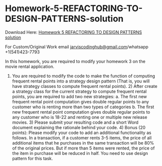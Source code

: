 # Homework-5-REFACTORING-TO-DESIGN-PATTERNS-solution

Download Here: [Homework 5 REFACTORING TO DESIGN PATTERNS solution](https://jarviscodinghub.com/assignment/homework-5-refactoring-to-design-patterns-solution/)

For Custom/Original Work email jarviscodinghub@gmail.com/whatsapp +1(541)423-7793

In this homework, you are required to modify your homework 3 on the movie rental application.
1) You are required to modify the code to make the function of computing frequent rental points into a strategy design pattern (That is, you will have strategy classes to compute frequent rental points). 2) After create a strategy class for the current strategy to compute frequent rental points, you are required to add two new strategies: a. The first new frequent rental point computation gives double regular points to any customer who is renting more than two types of categories b. The first new frequent rental point computation gives double regular points to any customer who is 18-22 and renting one or multiple new release movies. 3) Please submit your resulting code and a short Word document explaining the rationale behind your code. 4) Bonus (20 points): Please modify your code to add an additional functionality as follows. In a transaction, if a customer rents 3-5 items, the price of all additional items that he purchases in the same transaction will be 80% of the original prices. But if more than 5 items were rented, the price of the item in purchase will be reduced in half. You need to use design pattern for this task.
